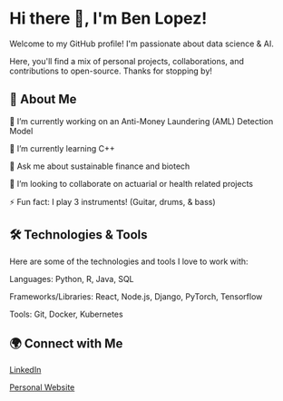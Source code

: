 # Hi there 👋, I'm Ben Lopez!

Welcome to my GitHub profile! I'm passionate about data science & AI.

Here, you'll find a mix of personal projects, collaborations, and contributions to open-source. Thanks for stopping by!

## 🚀 About Me

🔭 I’m currently working on an Anti-Money Laundering (AML) Detection Model

🌱 I’m currently learning C++

💬 Ask me about sustainable finance and biotech

👯 I’m looking to collaborate on actuarial or health related projects

⚡ Fun fact: I play 3 instruments! (Guitar, drums, & bass)

## 🛠️ Technologies & Tools

Here are some of the technologies and tools I love to work with:

Languages: Python, R, Java, SQL

Frameworks/Libraries: React, Node.js, Django, PyTorch, Tensorflow

Tools: Git, Docker, Kubernetes

## 🌍 Connect with Me

[LinkedIn](https://www.linkedin.com/in/ben-lopez-ba-msc-15041a223/)


[Personal Website](https://ben-lopez-portfolio.netlify.app)
